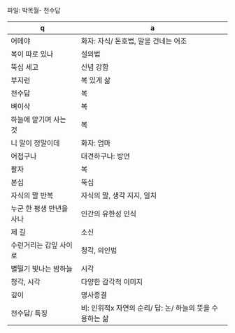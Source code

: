 파일: 박목월- 천수답

 q  | a
--- | ---
어메야			| 화자: 자식/ 돈호법, 말을 건네는 어조
복이 따로 있나			| 설의법
뚝심 세고			| 신념 강함
부지런			| 복 있게 삶
천수답			| 복
벼이삭			| 복
하늘에 맡기며 사는 것			| 복
니 말이 정말이데			| 화자: 엄마
어첩구나			| 대견하구나: 방언
팔자			| 복
본심			| 뚝심
자식의 말 반복			| 자식의 말, 생각 지지, 일치
누군 한 평생 만년을 사나			| 인간의 유한성 인식
제 길			| 소신
수런거리는 감잎 사이로			| 청각, 의인법
별떨기 빛나는 밤하늘			| 시각
청각, 시각			| 다양한 감각적 이미지
깊이			| 명사종결
천수답/ 특징			| 비: 인위적x 자연의 순리/ 답: 논/ 하늘의 뜻을 수용하는 삶